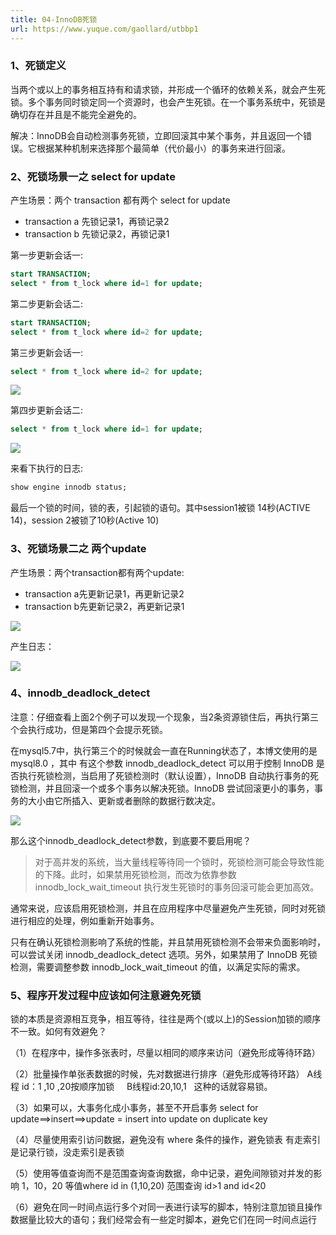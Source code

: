 ```yaml
---
title: 04-InnoDB死锁
url: https://www.yuque.com/gaollard/utbbp1
---
```




### 1、死锁定义

当两个或以上的事务相互持有和请求锁，并形成一个循环的依赖关系，就会产生死锁。多个事务同时锁定同一个资源时，也会产生死锁。在一个事务系统中，死锁是确切存在并且是不能完全避免的。

解决：InnoDB会自动检测事务死锁，立即回滚其中某个事务，并且返回一个错误。它根据某种机制来选择那个最简单（代价最小）的事务来进行回滚。



### 2、死锁场景一之 select for update

产生场景：两个 transaction 都有两个 select for update

- transaction a 先锁记录1，再锁记录2
- transaction b 先锁记录2，再锁记录1

第一步更新会话一:

```sql
start TRANSACTION;
select * from t_lock where id=1 for update;
```

第二步更新会话二:

```sql
start TRANSACTION;
select * from t_lock where id=2 for update;
```

第三步更新会话一:

```sql
select * from t_lock where id=2 for update;
```

![](http://s3.airtlab.com/mysql/20220603101538.png)

第四步更新会话二:

```sql
select * from t_lock where id=1 for update;
```

![](http://s3.airtlab.com/mysql/20220603101613.png)

来看下执行的日志:

```sql
show engine innodb status;
```

最后一个锁的时间，锁的表，引起锁的语句。其中session1被锁 14秒(ACTIVE 14)，session 2被锁了10秒(Active 10)



### 3、死锁场景二之 两个update

产生场景：两个transaction都有两个update:

- transaction a先更新记录1，再更新记录2
- transaction b先更新记录2，再更新记录1

![](http://s3.airtlab.com/mysql/20220603101843.png)

产生日志：

![](http://s3.airtlab.com/mysql/20220603101903.png)



### 4、innodb\_deadlock\_detect

注意：仔细查看上面2个例子可以发现一个现象，当2条资源锁住后，再执行第三个会执行成功，但是第四个会提示死锁。

在mysql5.7中，执行第三个的时候就会一直在Running状态了，本博文使用的是mysql8.0 ，其中 有这个参数 innodb\_deadlock\_detect 可以用于控制 InnoDB 是否执行死锁检测，当启用了死锁检测时（默认设置），InnoDB 自动执行事务的死锁检测，并且回滚一个或多个事务以解决死锁。InnoDB 尝试回滚更小的事务，事务的大小由它所插入、更新或者删除的数据行数决定。

![](http://s3.airtlab.com/mysql/20220603102035.png)

那么这个innodb\_deadlock\_detect参数，到底要不要启用呢？

> 对于高并发的系统，当大量线程等待同一个锁时，死锁检测可能会导致性能的下降。此时，如果禁用死锁检测，而改为依靠参数 innodb\_lock\_wait\_timeout 执行发生死锁时的事务回滚可能会更加高效。

通常来说，应该启用死锁检测，并且在应用程序中尽量避免产生死锁，同时对死锁进行相应的处理，例如重新开始事务。

只有在确认死锁检测影响了系统的性能，并且禁用死锁检测不会带来负面影响时，可以尝试关闭 innodb\_deadlock\_detect 选项。另外，如果禁用了 InnoDB 死锁检测，需要调整参数 innodb\_lock\_wait\_timeout 的值，以满足实际的需求。



### 5、程序开发过程中应该如何注意避免死锁

锁的本质是资源相互竞争，相互等待，往往是两个(或以上)的Session加锁的顺序不一致。如何有效避免？

（1）在程序中，操作多张表时，尽量以相同的顺序来访问（避免形成等待环路）

（2）批量操作单张表数据的时候，先对数据进行排序（避免形成等待环路） A线程 id：1 ,10 ,20按顺序加锁     B线程id:20,10,1   这种的话就容易锁。

（3）如果可以，大事务化成小事务，甚至不开启事务 select for update==>insert==>update = insert into update on duplicate key

（4）尽量使用索引访问数据，避免没有 where 条件的操作，避免锁表 有走索引是记录行锁，没走索引是表锁

（5）使用等值查询而不是范围查询查询数据，命中记录，避免间隙锁对并发的影响 1，10，20 等值where id in (1,10,20) 范围查询 id>1 and id<20

（6）避免在同一时间点运行多个对同一表进行读写的脚本，特别注意加锁且操作数据量比较大的语句；我们经常会有一些定时脚本，避免它们在同一时间点运行
